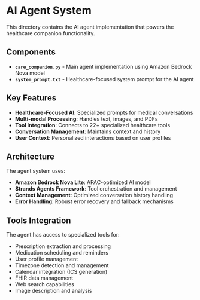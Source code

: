 # AI Agent System

This directory contains the AI agent implementation that powers the healthcare companion functionality.

## Components

- **`care_companion.py`** - Main agent implementation using Amazon Bedrock Nova model
- **`system_prompt.txt`** - Healthcare-focused system prompt for the AI agent

## Key Features

- **Healthcare-Focused AI**: Specialized prompts for medical conversations
- **Multi-modal Processing**: Handles text, images, and PDFs
- **Tool Integration**: Connects to 22+ specialized healthcare tools
- **Conversation Management**: Maintains context and history
- **User Context**: Personalized interactions based on user profiles

## Architecture

The agent system uses:
- **Amazon Bedrock Nova Lite**: APAC-optimized AI model
- **Strands Agents Framework**: Tool orchestration and management
- **Context Management**: Optimized conversation history handling
- **Error Handling**: Robust error recovery and fallback mechanisms

## Tools Integration

The agent has access to specialized tools for:
- Prescription extraction and processing
- Medication scheduling and reminders
- User profile management
- Timezone detection and management
- Calendar integration (ICS generation)
- FHIR data management
- Web search capabilities
- Image description and analysis
